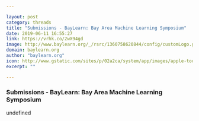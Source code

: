 ```yaml
---

layout: post
category: threads
title: "Submissions - BayLearn: Bay Area Machine Learning Symposium"
date: 2019-06-11 16:55:27
link: https://vrhk.co/2wX94gd
image: http://www.baylearn.org/_/rsrc/1360758620844/config/customLogo.gif?revision=12
domain: baylearn.org
author: "baylearn.org"
icon: http://www.gstatic.com/sites/p/02a2ca/system/app/images/apple-touch-icon.png
excerpt: ""

---
```


### Submissions - BayLearn: Bay Area Machine Learning Symposium

undefined